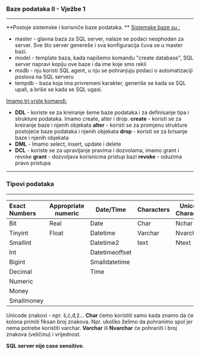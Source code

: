 ### Baze podataka II - Vježbe 1

<hr>

**Postoje sistemske i korisniče baze podataka. **
<u>Sistemske baze su :</u> 

- master - glavna baza za SQL server, nalaze se podaci neophodan za server. Sve što server genereše i sva konfiguracija čuva se u master bazi.
- model - template baza, kada napišemo komandu "create database", SQL server napravi kopiju ove baze i da ime koje smo rekli
- msdb - nju koristi SQL agent, u nju se pohranjuju podaci o automatizaciji poslova na SQL serveru
- tempdb - baza koja ima privremeni karakter, generiše se kada se SQL upali, a briše se kada se SQL ugasi. 

<u>Imamo tri vrste komandi:</u> 

- **DDL** - koriste se za kreiranje šeme baze podataka i za definisanje tipa i strukture podataka. Imamo create, alter i drop. 
  	**create** - koristi se za kreiranje baze i njenih objekata
  	**alter** - koristi se za promjenu strukture postojeće baze podataka i njenih objekata
  	**drop** - koristi se za brisanje baze i njenih objekata
- **DML** - Imamo select, insert, update i delete
- **DCL** - koriste se za upravljanje pravima i dozvolama, imamo grant i revoke
  	**grant** - dozvoljava korisnicma pristup bazi
  	**revoke** - oduzima pravo pristupa 

<hr>

### Tipovi podataka

<hr>

| Exact Numbers | Appropriate numeric | Date/Time      | Characters | Unicode Characters | Binary    | Others           |
| :------------ | ------------------- | -------------- | ---------- | ------------------ | --------- | ---------------- |
| Bit           | Real                | Date           | Char       | Nchar              | Binary    | Cursor           |
| Tinyint       | Float               | Datetime       | Varchar    | Nvarchar           | Image     | Hierarchyid      |
| Smallint      |                     | Datetime2      | text       | Ntext              | Varbinary | Sql_variant      |
| Int           |                     | Datetimeoffset |            |                    |           | Table            |
| Bigint        |                     | Smalldatetime  |            |                    |           | Rowversion       |
| Decimal       |                     | Time           |            |                    |           | Uniqueidentifier |
| Numeric       |                     |                |            |                    |           | Xml              |
| Money         |                     |                |            |                    |           | Spatial          |
| Smallmoney    |                     |                |            |                    |           | geography        |

Unicode znakovi - npr. š,ć,đ,ž...
**Char** ćemo koristiti samo kada znamo da će kolona primiti fiksan broj znakova. Npr. ukoliko želimo da pohranimo spol jer nema potrebe koristiti varchar. **Varchar** ili **Nvarchar** će pohraniti i broj znakova (veličinu) i vrijednost. 

**SQL server nije case sensitive.**

